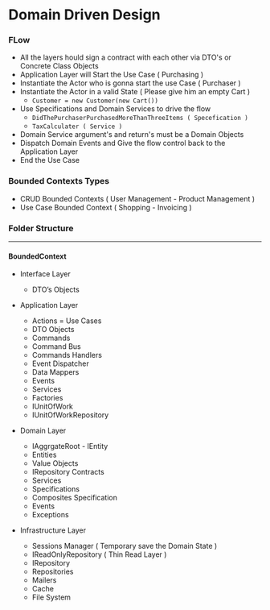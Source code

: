 # Domain Driven Design


### FLow ###
  * All the layers hould sign a contract with each other via DTO's or Concrete Class Objects
  * Application Layer will Start the Use Case ( Purchasing )
  * Instantiate the Actor who is gonna start the use Case ( Purchaser )
  * Instantiate the Actor in a valid State ( Please give him an empty Cart )
    * ``` Customer = new Customer(new Cart()) ```
  * Use Specifications and Domain Services to drive the flow 
    * ``` DidThePurchaserPurchasedMoreThanThreeItems ( Specefication ) ```
    * ``` TaxCalculater ( Service ) ```
  * Domain Service argument's and return's must be a Domain Objects
  * Dispatch Domain Events and Give the flow control back to the Application Layer
  * End the Use Case 

### Bounded Contexts Types ###
* CRUD Bounded Contexts ( User Management - Product Management )
* Use Case Bounded Context ( Shopping - Invoicing )

### Folder Structure ###
---------------
#### BoundedContext ####
* Interface Layer
  * DTO’s Objects
* Application Layer
  * Actions = Use Cases
  * DTO Objects
  * Commands
  * Command Bus
  * Commands Handlers
  * Event Dispatcher
  * Data Mappers
  * Events
  * Services
  * Factories 
  * IUnitOfWork
  * IUnitOfWorkRepository
 
* Domain Layer
  * IAggrgateRoot - IEntity
  * Entities
  * Value Objects
  * IRepository Contracts
  * Services
  * Specifications 
  * Composites Specification
  * Events
  * Exceptions 

* Infrastructure Layer
  * Sessions Manager ( Temporary save the Domain State )
  * IReadOnlyRepository ( Thin Read Layer )
  * IRepository
  * Repositories
  * Mailers 
  * Cache
  * File System 





